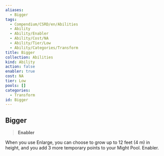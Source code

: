 ```yaml
---
aliases:
  - Bigger
tags:
  - Compendium/CSRD/en/Abilities
  - Ability
  - Ability/Enabler
  - Ability/Cost/NA
  - Ability/Tier/Low
  - Ability/Categories/Transform
title: Bigger
collection: Abilities
kind: Ability
action: false
enabler: true
cost: NA
tier: Low
pools: []
categories:
  - Transform
id: Bigger
---
```

## Bigger    
>**Enabler**  
    
When you use Enlarge, you can choose to grow up to 12 feet (4 m) in height, and you add 3 more temporary points to your Might Pool. Enabler.
